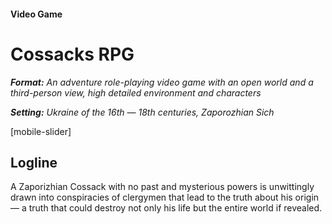 
#### Video Game

# Cossacks RPG

***Format:** An adventure role-playing video game with an open world and a third-person view, high detailed environment and characters*

***Setting:** Ukraine of the 16th — 18th centuries, Zaporozhian Sich*

[mobile-slider]

## Logline

A Zaporizhian Cossack with no past and mysterious powers is unwittingly drawn into conspiracies of clergymen that lead to the truth about his origin — a truth that could destroy not only his life but the entire world if revealed.